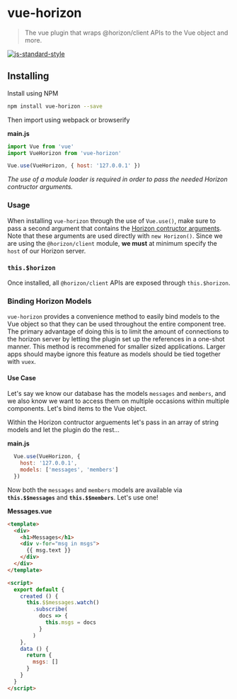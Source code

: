 # vue-horizon

> The vue plugin that wraps @horizon/client APIs to the Vue object and more.

[![js-standard-style](https://cdn.rawgit.com/feross/standard/master/badge.svg)](https://github.com/feross/standard)

## Installing
Install using NPM
```bash
npm install vue-horizon --save
``` 
Then import using webpack or browserify

**main.js**
```js
import Vue from 'vue'
import VueHorizon from 'vue-horizon'

Vue.use(VueHorizon, { host: '127.0.0.1' })
```
*The use of a module loader is required in order to pass the needed Horizon contructor arguments.*

### Usage
When installing `vue-horizon` through the use of `Vue.use()`, make sure to pass a second argument that contains the [Horizon contructor arguments](http://horizon.io/api/horizon/#constructor). Note that these arguments are used directly with `new Horizon()`. Since we are using the `@horizon/client` module, **we must** at minimum specify the `host` of our Horizon server.

### `this.$horizon`
Once installed, all `@horizon/client` APIs are exposed through `this.$horizon`.

### Binding Horizon Models
`vue-horizon` provides a convenience method to easily bind models to the Vue object so that they can be used throughout the entire component tree. The primary advantage of doing this is to limit the amount of connections to the horizon server by letting the plugin set up the references in a one-shot manner. This method is recommened for smaller sized applications. Larger apps should maybe ignore this feature as models should be tied together with `vuex`.

#### Use Case
Let's say we know our database has the models `messages` and `members`, and we also know we want to access them on multiple occasions within multiple components. Let's bind items to the Vue object.

Within the Horizon contructor arguements let's pass in an array of string models and let the plugin do the rest...

**main.js**
```js
  Vue.use(VueHorizon, {
    host: '127.0.0.1',
    models: ['messages', 'members']
  })
```

Now both the `messages` and `members` models are available via **`this.$$messages`** and **`this.$$members`**. Let's use one!

**Messages.vue**
```html
<template>
  <div>
    <h1>Messages</h1>
    <div v-for="msg in msgs">
      {{ msg.text }}
    </div>
  </div>
</template>

<script>
  export default {
    created () {
      this.$$messages.watch()
        .subscribe(
          docs => {
            this.msgs = docs
          }
        )
    },
    data () {
      return {
      	msgs: []
      }
    }
  }
</script>
```

